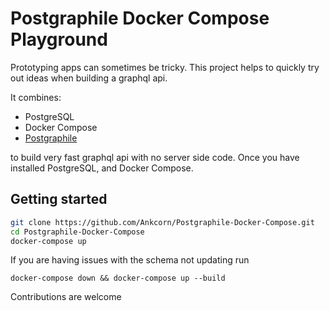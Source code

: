 # Postgraphile Docker Compose Playground
Prototyping apps can sometimes be tricky. This project helps to quickly try out ideas when building a graphql api.

It combines:

* PostgreSQL
* Docker Compose
* [Postgraphile](https://www.graphile.org/postgraphile/)

to build very fast graphql api with no server side code. Once you have installed PostgreSQL, and Docker Compose.

## Getting started


```sh
git clone https://github.com/Ankcorn/Postgraphile-Docker-Compose.git
cd Postgraphile-Docker-Compose
docker-compose up
```

If you are having issues with the schema not updating run

`docker-compose down && docker-compose up --build`


Contributions are welcome
